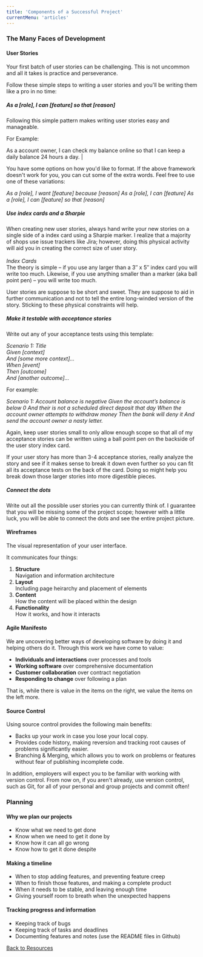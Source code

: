 ```yaml
---
title: 'Components of a Successful Project'
currentMenu: 'articles'
---
```


### The Many Faces of Development

#### User Stories

Your first batch of user stories can be challenging. This is not uncommon and all it takes is practice and perseverance.

Follow these simple steps to writing a user stories and you'll be writing them like a pro in no time:

##### As a [role], I can [feature] so that [reason]

Following this simple pattern makes writing user stories easy and manageable.

For Example:

As a account owner, I can check my balance online so that I can keep a daily balance 24 hours a day. |

You have some options on how you'd like to format. If the above framework doesn't work for you, you can cut some of the extra words. Feel free to use one of these variations:

*As a [role], I want [feature] because [reason]
As a [role], I can [feature]
As a [role], I can [feature] so that [reason]*

##### Use index cards and a Sharpie

When creating new user stories, always hand write your new stories on a single side of a index card using a Sharpie marker. I realize that a majority of shops use issue trackers like Jira; however, doing this physical activity will aid you in creating the correct size of user story.<br><br>
_Index Cards_<br>
The theory is simple – if you use any larger than a 3″ x 5″ index card you will write too much. Likewise, if you use anything smaller than a marker (aka ball point pen) – you will write too much.

User stories are suppose to be short and sweet. They are suppose to aid in further communication and not to tell the entire long-winded version of the story. Sticking to these physical constraints will help.

##### Make it testable with acceptance stories

Write out any of your acceptance tests using this template:

*Scenario 1: Title<br>
Given [context]<br>
And [some more context]…<br>
When [event]<br>
Then [outcome]<br>
And [another outcome]…<br>*

For example:

*Scenario 1: Account balance is negative
Given the account’s balance is below 0
And their is not a scheduled direct deposit that day
When the account owner attempts to withdraw money
Then the bank will deny it
And send the account owner a nasty letter.*

Again, keep user stories small to only allow enough scope so that all of my acceptance stories can be written using a ball point pen on the backside of the user story index card.

If your user story has more than 3-4 acceptance stories, really analyze the story and see if it makes sense to break it down even further so you can fit all its acceptance tests on the back of the card. Doing so might help you break down those larger stories into more digestible pieces.

##### Connect the dots

Write out all the possible user stories you can currently think of. I guarantee that you will be missing some of the project scope; however with a little luck, you will be able to connect the dots and see the entire project picture.

#### Wireframes
The visual representation of your user interface.

It communicates four things:
1. **Structure**<br>
Navigation and information architecture
2. **Layout**<br>
Including page heirarchy and placement of elements
3. **Content**<br>
How the content will be placed within the design
4. **Functionality**<br>
How it works, and how it interacts

#### Agile Manifesto
We are uncovering better ways of developing
software by doing it and helping others do it.
Through this work we have come to value:
* **Individuals and interactions** over processes and tools
* **Working software** over comprehensive documentation
* **Customer collaboration** over contract negotiation
* **Responding to change** over following a plan

That is, while there is value in the items on
the right, we value the items on the left more.

#### Source Control
Using source control provides the following main benefits:
* Backs up your work in case you lose your local copy.
* Provides code history, making reversion and tracking root causes of problems significantly easier.
* Branching & Merging, which allows you to work on problems or features without fear of publishing incomplete code.

In addition, employers will expect you to be familiar with working with version control. From now on, if you aren't already, use version control, such as Git, for all of your personal and group projects and commit often!

### Planning

#### Why we plan our projects
- Know what we need to get done
- Know when we need to get it done by
- Know how it can all go wrong
- Know how to get it done despite

#### Making a timeline
- When to stop adding features, and preventing feature creep
- When to finish those features, and making a complete product
- When it needs to be stable, and leaving enough time
- Giving yourself room to breath when the unexpected happens

#### Tracking progress and information
- Keeping track of bugs
- Keeping track of tasks and deadlines
- Documenting features and notes (use the README files in Github)


[Back to Resources](/resources/)
